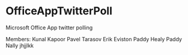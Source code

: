 # OfficeAppTwitterPoll
Microsoft Office App twitter polling

Members: Kunal Kapoor
	Pavel Tarasov
	Erik Eviston
	Paddy Healy
	Paddy Nally
jhjjlkk

